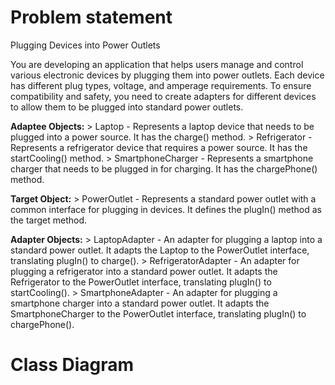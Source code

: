 # Problem statement
Plugging Devices into Power Outlets

You are developing an application that helps users manage and control various electronic devices by plugging them into power outlets. Each device has different plug types, voltage, and amperage requirements. To ensure compatibility and safety, you need to create adapters for different devices to allow them to be plugged into standard power outlets.

  **Adaptee Objects:**
      > Laptop - Represents a laptop device that needs to be plugged into a power source. It has the charge() method.
      > Refrigerator - Represents a refrigerator device that requires a power source. It has the startCooling() method.
      > SmartphoneCharger - Represents a smartphone charger that needs to be plugged in for charging. It has the chargePhone() method.

  **Target Object:**
      > PowerOutlet - Represents a standard power outlet with a common interface for plugging in devices. It defines the plugIn() method as the target method.

  **Adapter Objects:**
      > LaptopAdapter - An adapter for plugging a laptop into a standard power outlet. It adapts the Laptop to the PowerOutlet interface, translating plugIn() to charge().
      > RefrigeratorAdapter - An adapter for plugging a refrigerator into a standard power outlet. It adapts the Refrigerator to the PowerOutlet interface, translating plugIn() to startCooling().
      > SmartphoneAdapter - An adapter for plugging a smartphone charger into a standard power outlet. It adapts the SmartphoneCharger to the PowerOutlet interface, translating plugIn() to chargePhone().

# Class Diagram


